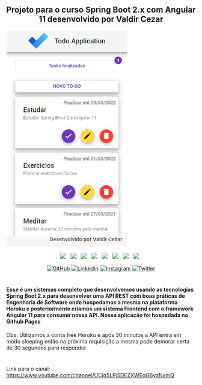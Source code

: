 <div align="center">

## Projeto para o curso Spring Boot 2.x com Angular 11 desenvolvido por Valdir Cezar

</div>

![Logo do Markdown](https://github.com/ValdirCezar/todo-my-course/blob/master/front/src/assets/img/Captura2.PNG?raw=true)

<p align="center">
<img src="https://img.shields.io/badge/HTML%20-%23F7DF1E.svg?&style=for-the-badge&color=E34F26" />&nbsp;&nbsp;
<img src="https://img.shields.io/badge/css%20-%23F7DF1E.svg?&style=for-the-badge&color=5BA8EE" />&nbsp;&nbsp;
<img src="https://img.shields.io/badge/JavaScript%20-%23F7DF1E.svg?&style=for-the-badge&color=F7DF1E" />&nbsp;&nbsp;
<img src="https://img.shields.io/badge/Angular%20-%23F7DF1E.svg?&style=for-the-badge&color=DD0031" />&nbsp;&nbsp;
<img src="https://img.shields.io/badge/Bootstrap%20-%23F7DF1E.svg?&style=for-the-badge&color=7044A3" />&nbsp;&nbsp;
<img src="https://img.shields.io/badge/Java%20-%23F7DF1E.svg?&style=for-the-badge&color=F7DF1E" />&nbsp;&nbsp;
<img src="https://img.shields.io/badge/Git flow%20-%23F7DF1E.svg?&style=for-the-badge&color=000" />&nbsp;&nbsp;
  <img src="https://img.shields.io/badge/Heroku %20-%23F7DF1E.svg?&style=for-the-badge&color=E34F26" />&nbsp;&nbsp;
</p>

<p align="center">
	<a href="https://github.com/ValdirCezar"><img src="https://img.icons8.com/bubbles/50/000000/github.png" alt="GitHub"/></a>
	<a href="https://www.linkedin.com/in/ValdirCezar/"><img src="https://img.icons8.com/bubbles/50/000000/linkedin.png" alt="LinkedIn"/></a>
	<a href="https://www.instagram.com/valdir_cezar/"><img src="https://img.icons8.com/bubbles/50/000000/instagram.png" alt="Instagram"/></a>
	<a href="https://twitter.com/ValdirCezar1"><img src="https://img.icons8.com/bubbles/50/000000/twitter.png" alt="Twitter"/></a>
</p>

#
#### Esse é um sistemas completo que desenvolvemos usando as tecnologias Spring Boot 2.x para desenvolver uma API REST com boas práticas de Engenharia de Software onde hospedamos a mesma na plataforma Heroku e posteriormente criamos um sistema Frontend com o framework Angular 11 para consumir nossa API. Nossa aplicação foi hospedada no Github Pages

Obs: Utilizamos a conta free Heroku e após 30 minutos a API entra em modo sleeping então na próxima requisição a mesma pode demorar certa de 30 segundos para responder
#

Link para o canal: https://www.youtube.com/channel/UCjg5LPj5DEZXWEqG6yzNxmQ

#
